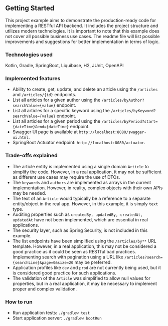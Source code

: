 ## Getting Started

This project example aims to demonstrate the production-ready code for implementing a RESTful API backend. 
It includes the project structure and utilizes modern technologies. 
It is important to note that this example does not cover all possible business use cases. 
The readme file will list possible improvements and suggestions for better implementation in terms of logic.

### Technologies used
Kotlin, Gradle, SpringBoot, Liquibase, H2, JUnit, OpenAPI

### Implemented features
- Ability to create, get, update, and delete an article using the `/articles` and `/articles/{id}` endpoints.
- List all articles for a given author using the `/articles/byAuthor?searchValue={value}` endpoint.
- List all articles for a specific keyword using the `/articles/byKeyword?searchValue={value}` endpoint.
- List all articles for a given period using the `/articles/byPeriod?start={dateTime}&end={dateTime}` endpoint.
- Swagger UI page is available at `http://localhost:8080/swagger-ui.html`.
- SpringBoot Actuator endpoint: `http://localhost:8080/actuator`.

### Trade-offs explained
- The article entity is implemented using a single domain `Article` to simplify the code. However, in a real application, it may not be sufficient as different use cases may require the use of DTOs.
- The `keywords` and `authors` are implemented as arrays in the current implementation. However, in reality, complex objects with their own APIs may be needed.
- The text of an `Article` would typically be a reference to a separate entity/object in the real app. However, in this example, it is simply `text` type.
- Auditing properties such as `createdBy, updatedBy, createdAt, updatedAt` have not been implemented, which are essential in real applications.
- The security layer, such as Spring Security, is not included in this example.
- The list endpoints have been simplified using the `/articles/by**` URL template. However, in a real application, this may not be considered a good practice as it could be seen as RESTful bad practices. Implementing search with pagination using a URL like `/articles?search={searchLine}&page=0&size=20` may be preferred.
- Application profiles like `dev` and `prod` are not currently being used, but it is considered good practice for such applications.
- The validation of the `Article` was simplified to allow null values for properties, but in a real application, it may be necessary to implement proper and complex validation.

### How to run
- Run application tests: `./gradlew test`
- Start application server: `./gradlew bootRun`
